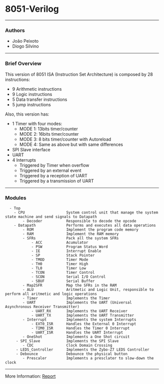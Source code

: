 # 8051-Verilog

---

### Authors
- João Peixoto
- Diogo Silvino

---

### Brief Overview

This version of 8051 ISA (Instruction Set Architecture) is composed by 28 instructions:
  - 9 Arithmetic instructions
  - 9 Logic instructions
  - 5 Data transfer instructions
  - 5 jump instructions

Also, this version has:
  - 1 Timer with four modes:
    - MODE 1: 13bits timer/counter
    - MODE 2: 16bits timer/counter
    - MODE 3: 8 bits timer/counter with Autoreload
    - MODE 4: Same as above but with same differences
  - SPI Slave interface
  - UART
  - 4 Interrupts 
      - Triggered by Timer when overflow
      - Triggered by an external event
      - Triggered by a reception of UART
      - Triggered by a transmission of UART
 
 ---
 
 ### Modules
      - Top
        - CPU                   System control unit that manage the system state machine and send signals to Datapath
            - Decoder           Responsible to decode the opcode 
        - Datapath              Performs and executes all data operations 
            - ROM               Implement the program code memory
            - RAM               Implement the RAM memory
            - SFRs              Pack all the system SFRs
                - ACC           Acumulator
                - PSW           Program Status Word
                - IE            Interrupt Enable
                - SP            Stack Pointer
                - TMOD          Timer Mode
                - TH0           Timer High
                - TL0           Timer Low
                - TCON          Timer Control
                - SCON          Serial I/O Control
                - SBUF          Serial Buffer
            - Map2SFR           Map the SFRs in the RAM
            - ALU               Aritmetic and Logic Unit, responsible to perform all aritmetic and logic operations
            - Timer             Implements the Timer
            - UART              Implements the UART (Universal Asynchronous Receiver Transmitter)
                - UART_RX       Implements the UART Receiver
                - UART_TX       Implements the UART Transmitter
            - Interrupt         Implements the system Interrupts
                - EXT0_ISR      Handles the External 0 Interrupt 
                - TIM0_ISR      Handles the Timer 0 Interrupt 
                - UART_ISR      Handles the UART Interrupt
            - OneShot           Implements a One Shot circuit
         - SPI_Slave            Implements the SPI Slave
            - CDC               Clock Domain Crossing
         - LEDS_Controller      Implements the Zybo-Z7 LEDS Controller
         - Debounce             Debounce the physical button
            - Prescaler         Implements a presclater to slow-down the clock
            
 ---
 
 More Information: [Report](PG50341_PG50479-8051.pdf)
         
